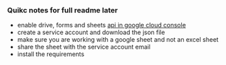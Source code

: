 ### Quikc notes for full readme later
- enable drive, forms and sheets [api in google cloud console](https://console.cloud.google.com/apis/dashboard)
- create a service account and download the json file
- make sure you are working with a google sheet and not an excel sheet
- share the sheet with the service account email
- install the requirements